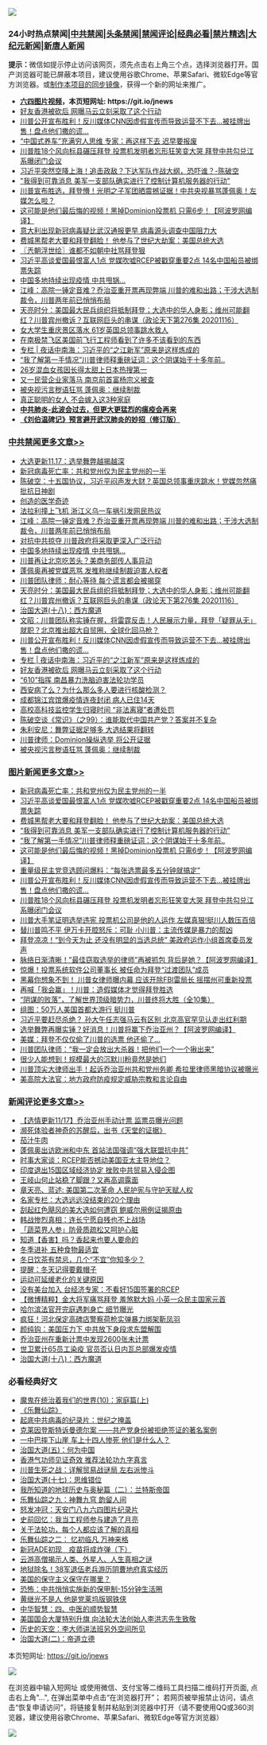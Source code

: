 ![](https://raw.githubusercontent.com/fqnews/bnews/master/64photo/fqnews-qr.jpg)

<div id="tt">
<h3>24小时热点禁闻|<a href="#%E4%B8%AD%E5%85%B1%E7%A6%81%E9%97%BB%E6%9B%B4%E5%A4%9A%E6%96%87%E7%AB%A0">中共禁闻</a>|<a href="#%E5%9B%BE%E7%89%87%E6%96%B0%E9%97%BB%E6%9B%B4%E5%A4%9A%E6%96%87%E7%AB%A0">头条禁闻</a>|<a href="#%E6%96%B0%E9%97%BB%E8%AF%84%E8%AE%BA%E6%9B%B4%E5%A4%9A%E6%96%87%E7%AB%A0">禁闻评论|<a href="#%E5%BF%85%E7%9C%8B%E7%BB%8F%E5%85%B8%E5%A5%BD%E6%96%87">经典必看|<a href="/video.md#%E7%A6%81%E7%89%87%E7%B2%BE%E9%80%89">禁片精选</a>|<a href="https://github.com/fqnews/djy/blob/master/gb/nf1351518.md#1">大纪元新闻</a>|<a href="https://github.com/fqnews/ntdtv/blob/master/gb/prog204.md#1">新唐人新闻</a></h3>
<div><b>提示：</b>微信如提示停止访问该网页，须先点击右上角三个点，选择浏览器打开。国产浏览器可能已屏蔽本项目，建议使用谷歌Chrome、苹果Safari、微软Edge等官方浏览器。或<a href="https://github.com/fqnews/bnews/blob/master/%E5%88%B6%E4%BD%9Cgit%E7%A6%81%E9%97%BB%E9%95%9C%E5%83%8F.md">制作本项目的同步镜像</a>，获得一个新的网址来推广。</div>
<ul>
<li><b><a href="http://d1.bdrive.tk/64.mp4" target="_blank">六四图片视频</a>，本页短网址: https://git.io/jnews</b></li>
<li><a href="/cbnews/20201117/1432168.md">好友香港被砍后 网曝马云立刻采取了这个行动</a></li>
<li><a href="/topimagenews/20201117/1432109.md">川普公开宣布胜利！反川媒体CNN因虚假宣传而导致运营不下去…被挂牌出售！盘点他们撒的谎…</a></li>
<li><a href="/health/20201117/1432195.md">“中国式养车”充满穷人思维 专家：再这样下去 迟早要报废</a></li>
<li><a href="/topimagenews/20201117/1432130.md">川普胜18个风向标县碾压拜登 投票机发明者忘形狂笑变大哭 拜登中共勾兑江系曝闭门会议</a></li>
<li><a href="/taiwannews/20201117/1432088.md">习近平突然空降上海！追击政敌？下达军队作战大纲，恐吓谁？-陈破空</a></li>
<li><a href="/topimagenews/20201117/1432344.md">"我得到可靠消息 美军一支部队确实进行了控制计算机服务器的行动"</a></li>
<li><a href="/bannedvideo/20201117/1432312.md">川普宣布胜选，拜登懵！光明之子军团晒震撼证据！中共央视暴骂蓬佩奥！左媒怎么啦？</a></li>
<li><a href="/topimagenews/20201117/1432313.md">这可能是他们最后悔的视频！黑掉Dominion投票机 只需6步！【阿波罗网编译】</a></li>
<li><a href="/headline/20201117/1432187.md">意大利出现新冠病毒疑比武汉通报更早 病毒源头调查中国阻力大</a></li>
<li><a href="/topimagenews/20201117/1432369.md">费城黑帮老大要和拜登翻脸！ 他参与了世纪大劫案：美国总统大选</a></li>
<li><a href="/ssgc/20201117/1432166.md">〖兲朝浮世绘〗谁都不如朝中社骂拜登狠</a></li>
<li><a href="/topimagenews/20201117/1432446.md">习近平高谈爱国最恨富人1点 党媒吹嘘RCEP被戳穿重要2点 14名中国船员被绑票失踪</a></li>
<li><a href="/cbnews/20201117/1432335.md">中国多地持续出现疫情 中共甩锅…</a></li>
<li><a href="/cbnews/20201117/1432368.md">江峰：高院一锤定音难？乔治亚重开票再现弊端 川普的难和出路；干涉大选制裁令，川普两年前已悄悄布局</a></li>
<li><a href="/cbnews/20201117/1432287.md">天亮时分：美国最大民兵组织将抵制拜登；大选中的华人身影；维州可能翻红？川普宾州撤诉？互联网巨头的串谋（政论天下第276集 20201116）</a></li>
<li><a href="/cnnews/20201117/1432134.md">女大学生重庆景区落水 61岁英国总领事跳水救人</a></li>
<li><a href="/comments/20201117/1432098.md">在南极禁飞区美国前飞行工程师看到了许多不该看到的东西</a></li>
<li><a href="/cbnews/20201117/1432199.md">专栏 | 夜话中南海：习近平的“之江新军”原来是这样炼成的</a></li>
<li><a href="/topimagenews/20201117/1432325.md">“我了解第一手情况”川普律师释重磅证词：这个阴谋始于十多年前..</a></li>
<li><a href="/yule/20201117/1432232.md">26岁混血女孩因长得太甜上日本热搜第一</a></li>
<li><a href="/headline/20201117/1432364.md">又一民营企业家落马 南京前首富杨宗义被查</a></li>
<li><a href="/cbnews/20201117/1432110.md">被央视污言秽语狂骂 蓬佩奥：继续制裁</a></li>
<li><a href="/funmedia/20201117/1432289.md">真正聪明的女人 不会嫁入这3种家庭</a></li>
<li><b><a href="/comments/20200211/1275071.md" target="_blank">中共肺炎-此波会过去，但更大更猛烈的瘟疫会再来</a></b></li>
<li><b><a href="/comments/20200207/1272816.md" target="_blank">《刘伯温碑记》预言避开武汉肺炎的妙招（修订版）</a></b></li>
</ul>
</div>

<div class="catlist">
<h3><a href="/cbnews/" target="_blank">中共禁闻</a><span><a href="/cbnews/" target="_blank" rel="nofollow">更多文章>></a></span></h3>
<ul>
<li><a href="/cbnews/20201117/1432507.md" target="_blank">大选更新11.17：选举舞弊越揭越深</a></li>
<li><a href="/topimagenews/20201117/1432499.md" target="_blank">新冠病毒死亡率：共和党州仅为民主党州的一半</a></li>
<li><a href="/cbnews/20201117/1432471.md" target="_blank">陈破空：十五国协议，习近平闷声发大财？英国总领事重庆跳水！党媒忽然痛批抗日神剧</a></li>
<li><a href="/cbnews/20201117/1432436.md" target="_blank">创造的医学奇迹</a></li>
<li><a href="/cbnews/20201117/1432399.md" target="_blank">法拉利撞上飞机 浙江义乌一车祸引发网民热议</a></li>
<li><a href="/cbnews/20201117/1432368.md" target="_blank">江峰：高院一锤定音难？乔治亚重开票再现弊端 川普的难和出路；干涉大选制裁令，川普两年前已悄悄布局</a></li>
<li><a href="/cbnews/20201117/1432351.md" target="_blank">对抗中共掠夺 川普政府将采取更深入广泛行动</a></li>
<li><a href="/cbnews/20201117/1432335.md" target="_blank">中国多地持续出现疫情 中共甩锅…</a></li>
<li><a href="/cbnews/20201117/1432327.md" target="_blank">川普再让北京吃苦头？美商务部传人事异动</a></li>
<li><a href="/cbnews/20201117/1432298.md" target="_blank">蓬佩奥再被党媒恶骂 发推称继续制裁迫害人权者</a></li>
<li><a href="/cbnews/20201117/1432296.md" target="_blank">川普团队律师：耐心等待 每个谎言都会被揭穿</a></li>
<li><a href="/cbnews/20201117/1432287.md" target="_blank">天亮时分：美国最大民兵组织将抵制拜登；大选中的华人身影；维州可能翻红？川普宾州撤诉？互联网巨头的串谋（政论天下第276集 20201116）</a></li>
<li><a href="/comments/20201117/1424740.md" target="_blank">治国大道(十八)：西方魔道</a></li>
<li><a href="/cbnews/20201117/1432228.md" target="_blank">文昭：川普团队称实锤在握，将雷霆反击！人民展示力量，拜登「疑罪从无」就职？北京推出超大自贸圈，全球化回马枪？</a></li>
<li><a href="/topimagenews/20201117/1432109.md" target="_blank">川普公开宣布胜利！反川媒体CNN因虚假宣传而导致运营不下去…被挂牌出售！盘点他们撒的谎…</a></li>
<li><a href="/cbnews/20201117/1432199.md" target="_blank">专栏 | 夜话中南海：习近平的“之江新军”原来是这样炼成的</a></li>
<li><a href="/cbnews/20201117/1432168.md" target="_blank">好友香港被砍后 网曝马云立刻采取了这个行动</a></li>
<li><a href="/cbnews/20201117/1432167.md" target="_blank">“610”指挥 南昌暴力洗脑迫害法轮功学员</a></li>
<li><a href="/cbnews/20201117/1432160.md" target="_blank">西安病了么？为什么那么多人要进行核酸检测？</a></li>
<li><a href="/cbnews/20201117/1432159.md" target="_blank">成都锦江宾馆爆疫情连夜封闭 病人已住14天</a></li>
<li><a href="/cbnews/20201117/1432158.md" target="_blank">高校高科技监控学生归寝时间 “非法离寝”者遭处罚</a></li>
<li><a href="/cbnews/20201117/1432140.md" target="_blank">陈破空谈《常识》（之99）：谁能取代中国共产党？答案并不复杂</a></li>
<li><a href="/cbnews/20201117/1432138.md" target="_blank">朱利安尼：舞弊证据足够多 大选结果将翻转</a></li>
<li><a href="/cbnews/20201117/1432124.md" target="_blank">川普律师：Dominion操纵选举 将公开证据</a></li>
<li><a href="/cbnews/20201117/1432110.md" target="_blank">被央视污言秽语狂骂 蓬佩奥：继续制裁</a></li>

</ul>
</div>
<div class="catlist">
<h3><a href="/topimagenews/" target="_blank">图片新闻</a><span><a href="/topimagenews/" target="_blank" rel="nofollow">更多文章>></a></span></h3>
<ul>
<li><a href="/topimagenews/20201117/1432499.md" target="_blank">新冠病毒死亡率：共和党州仅为民主党州的一半</a></li>
<li><a href="/topimagenews/20201117/1432446.md" target="_blank">习近平高谈爱国最恨富人1点 党媒吹嘘RCEP被戳穿重要2点 14名中国船员被绑票失踪</a></li>
<li><a href="/topimagenews/20201117/1432369.md" target="_blank">费城黑帮老大要和拜登翻脸！ 他参与了世纪大劫案：美国总统大选</a></li>
<li><a href="/topimagenews/20201117/1432344.md" target="_blank">&#8220;我得到可靠消息 美军一支部队确实进行了控制计算机服务器的行动&#8221;</a></li>
<li><a href="/topimagenews/20201117/1432325.md" target="_blank">“我了解第一手情况”川普律师释重磅证词：这个阴谋始于十多年前..</a></li>
<li><a href="/topimagenews/20201117/1432313.md" target="_blank">这可能是他们最后悔的视频！黑掉Dominion投票机 只需6步！【阿波罗网编译】</a></li>
<li><a href="/topimagenews/20201117/1432263.md" target="_blank">重量级民主党竞选顾问爆料：“每张选票最多五分钟就搞定”</a></li>
<li><a href="/topimagenews/20201117/1432109.md" target="_blank">川普公开宣布胜利！反川媒体CNN因虚假宣传而导致运营不下去…被挂牌出售！盘点他们撒的谎…</a></li>
<li><a href="/topimagenews/20201117/1432130.md" target="_blank">川普胜18个风向标县碾压拜登 投票机发明者忘形狂笑变大哭 拜登中共勾兑江系曝闭门会议</a></li>
<li><a href="/topimagenews/20201117/1432100.md" target="_blank">川普大手笔证明选举违宪 投票机公司是他的人运作 左媒真狠!挺川人数压百倍</a></li>
<li><a href="/topimagenews/20201116/1432047.md" target="_blank">替川普鸣不平 伊万卡开腔怒斥：可耻 小川普：主流传媒是暴力的帮凶</a></li>
<li><a href="/topimagenews/20201116/1431873.md" target="_blank">拜登凉凉！“到今天为止 还没有明显的当选总统” 美政府运作小组首席委员发声</a></li>
<li><a href="/topimagenews/20201116/1431813.md" target="_blank">脉络日渐清晰！&#8221;最佳窃取选举的律师&#8221;再被抓包 背后是她？【阿波罗网编译】</a></li>
<li><a href="/topimagenews/20201116/1431731.md" target="_blank">惊爆！投票系统软件公司董事长 被任命为拜登“过渡团队”成员</a></li>
<li><a href="/topimagenews/20201116/1431625.md" target="_blank">黑幕你想象不到！ 川普女律师曝内幕 应该开除FBI雷局长 摇摆州可重新投票</a></li>
<li><a href="/topimagenews/20201116/1431620.md" target="_blank">再喊「我会赢」！川普：造假媒体才觉得拜登胜选</a></li>
<li><a href="/comments/20201115/1424741.md" target="_blank">“阴谋的败落”，了解世界顶级暗势力，川普终将大胜（全10集）</a></li>
<li><a href="/topimagenews/20201115/1431487.md" target="_blank">组图：50万人美国首都大游行 挺川普</a></li>
<li><a href="/topimagenews/20201115/1431479.md" target="_blank">习近平要赶尽杀绝？ 孙大午任志强马云有区别 北京高官罕见认走出红利期</a></li>
<li><a href="/topimagenews/20201115/1431433.md" target="_blank">选举舞弊再曝实锤？好消息！川普将赢下乔治亚州？【阿波罗网编译】</a></li>
<li><a href="/topimagenews/20201115/1431393.md" target="_blank">美媒：拜登不仅仅偷了川普的选票 他还偷了…</a></li>
<li><a href="/topimagenews/20201115/1431370.md" target="_blank">川普团队律师：“我一定会放出大杀器！把他们一个一个揪出来”</a></li>
<li><a href="/topimagenews/20201115/1431369.md" target="_blank">很少人能想到！规模最大的沉默川粉竟然是她们</a></li>
<li><a href="/topimagenews/20201115/1431326.md" target="_blank">川普顶尖大律师出手！起诉乔治亚州共和党州务卿 希拉里律师黑暗协议被曝光</a></li>
<li><a href="/topimagenews/20201114/1430848.md" target="_blank">美高院大法官：地方政府防疫规定威胁宗教和言论自由</a></li>

</ul>
</div>
<div class="catlist">
<h3><a href="/comments/" target="_blank">新闻评论</a><span><a href="/comments/" target="_blank" rel="nofollow">更多文章>></a></span></h3>
<ul>
<li><a href="/comments/20201117/1432585.md" target="_blank">【选情更新11/17】乔治亚州手动计票 监票员曝光问题</a></li>
<li><a href="/comments/20201117/1432584.md" target="_blank">濒死体验者神奇的苏醒后，出书《天堂的证据》</a></li>
<li><a href="/comments/20201117/1432583.md" target="_blank">茄汁牛肉</a></li>
<li><a href="/comments/20201117/1432506.md" target="_blank">蓬佩奥出访欧洲和中东 首站法国强调“强大联盟抗中共”</a></li>
<li><a href="/comments/20201117/1432505.md" target="_blank">时事大家谈：RCEP能否撼动美国亚太主导地位？</a></li>
<li><a href="/comments/20201117/1432481.md" target="_blank">印度退出15国区域经济协定 挫败中共贸易入侵企图</a></li>
<li><a href="/comments/20201117/1432455.md" target="_blank">王岐山何止站稳了脚跟？又再高调露面</a></li>
<li><a href="/comments/20201117/1432439.md" target="_blank">章天亮、蓝述: 美国第二次革命 人民护宪与守护天赋人权</a></li>
<li><a href="/comments/20201117/1432438.md" target="_blank">名家专栏：大选远远没结束的20个理由</a></li>
<li><a href="/comments/20201117/1432406.md" target="_blank">刮起红色飓风的美大选如何遭窃 鲍威尔用例证揭原由</a></li>
<li><a href="/comments/20201117/1432403.md" target="_blank">韩战惨烈真相：连长宁愿自残也不上战场</a></li>
<li><a href="/comments/20201117/1432393.md" target="_blank">「蔬菜界人参」防骨质疏松又呵护心脏</a></li>
<li><a href="/comments/20201117/1432392.md" target="_blank">知道【香害】吗？香起来也要人要命的</a></li>
<li><a href="/comments/20201117/1432391.md" target="_blank">冬季进补 五种食物最适宜</a></li>
<li><a href="/comments/20201117/1432390.md" target="_blank">冬日饮茶有禁忌，几个“不宜”你知多少？</a></li>
<li><a href="/comments/20201117/1432389.md" target="_blank">提醒：冬天记得要戴帽子</a></li>
<li><a href="/comments/20201117/1432362.md" target="_blank">运动可延缓老化的关键原因</a></li>
<li><a href="/comments/20201117/1432356.md" target="_blank">没有美台加入 台经济专家：不看好15国签署的RCEP</a></li>
<li><a href="/comments/20201117/1432314.md" target="_blank">【微博精粹】金大将军痛骂拜登 羞煞默大妈 小英一众民主国家元首</a></li>
<li><a href="/comments/20201117/1432305.md" target="_blank">哈尔滨法官开完庭遇刺身亡 细节曝光</a></li>
<li><a href="/comments/20201117/1432295.md" target="_blank">疯狂！河北保定高碑店警察荷枪实弹暴力绑架靳凤羽</a></li>
<li><a href="/comments/20201117/1432294.md" target="_blank">颜纯钩：美国压力下 中共放下身段求东盟解围</a></li>
<li><a href="/comments/20201117/1432282.md" target="_blank">乔治亚州在重新计票中发现2600张未计票</a></li>
<li><a href="/comments/20201117/1432281.md" target="_blank">世卫累计65员工染疫 官员否认日内瓦总部爆发疫情</a></li>
<li><a href="/comments/20201117/1424740.md" target="_blank">治国大道(十八)：西方魔道</a></li>

</ul>
</div>

<div class="catlist">
<h3>必看经典好文</h3>
<ul>
<li><a href="/topimagenews/20180529/950153.md" target="_blank">魔鬼在统治着我们的世界(10)：家庭篇(上)</a></li>
<li><a href="/comments/20200527/783191.md" target="_blank">《乐舞仙踪》</a></li>
<li><a href="/comments/20200702/1354076.md" target="_blank">起底中共病毒的纪录片：世纪之掩盖</a></li>
<li><a href="/comments/20201010/1411225.md" target="_blank">克莱因登斯特诉曼德尔案 ——共产党身份被拒绝签证的著名案例</a></li>
<li><a href="/cbnews/20200611/1343057.md" target="_blank">一中巴摔下山崖 车上十四人惨死 他们是什么人？</a></li>
<li><a href="/cbnews/20180311/913065.md" target="_blank">治国大道(五)：何为中国</a></li>
<li><a href="/comments/20200517/1330064.md" target="_blank">香港气功师见证奇效 推荐法轮功九字真言</a></li>
<li><a href="/comments/20200908/1392745.md" target="_blank">川普生死之战：详解贸易战谜局 左右派惨斗</a></li>
<li><a href="/comments/20201110/1428674.md" target="_blank">治国大道(十七)：思维错位</a></li>
<li><a href="/tculture/xiulian/20170614/774347.md" target="_blank">我所知道的地球历史与奥秘篇（二）：兰特斯帝国</a></li>
<li><a href="/tculture/20170718/793528.md" target="_blank">乐舞仙踪之九：神舞九穹 韵留人间</a></li>
<li><a href="/comments/20200604/783200.md" target="_blank">怒发冲冠：天安门八九六四图片纪录片</a></li>
<li><a href="/aomi/history/20141104/323033.md" target="_blank">史前回忆：我当工程师参与建造了月亮</a></li>
<li><a href="/topimagenews/20161125/619230.md" target="_blank">关于法轮功，每个人都应该了解的真相</a></li>
<li><a href="/tculture/20170711/790081.md" target="_blank">乐舞仙踪之二： 忆初临凡 万神来格</a></li>
<li><a href="/headline/20200908/1392940.md" target="_blank">新冠ADE初现　疫苗将成炸弹（下）</a></li>
<li><a href="/comments/20200919/82684.md" target="_blank">云游高僧揭示人类、外星人、人生真相之谜</a></li>
<li><a href="/cbnews/20200531/1337381.md" target="_blank">地狱除名！38军退伍老兵游历阴曹地府真实经历</a></li>
<li><a href="/lifebaike/20200520/1331379.md" target="_blank">美国的保守主义保守在哪里？</a></li>
<li><a href="/baitai/20200711/1359005.md" target="_blank">恐怖：中共悄悄实施新的保甲制-15分钟生活圈</a></li>
<li><a href="/lifebaike/20190522/1131765.md" target="_blank">黄继光不是人 他是党莱坞版钢铁侠</a></li>
<li><a href="/comments/20200605/783247.md" target="_blank">中华智慧：四、中医的顺势智慧</a></li>
<li><a href="/comments/20200516/1329276.md" target="_blank">美国国会大厦特别升旗 向法轮大法创始人李洪志先生致敬</a></li>
<li><a href="/tculture/20121025/73064.md" target="_blank">历史的天空：李大师讲法班另外空间所见</a></li>
<li><a href="/cbnews/20180308/911611.md" target="_blank">治国大道(二)：帝道立德</a></li>

</ul>
</div>

本页短网址: https://git.io/jnews

![](https://raw.githubusercontent.com/fqnews/bnews/master/64photo/fqnews-qr.jpg)

在浏览器中输入短网址 或使用微信、支付宝等二维码工具扫描二维码打开页面, 点击右上角"...", 在弹出菜单中点击“在浏览器打开”； 若网页被举报禁止访问，请点击“恢复申请访问”，将链接复制并粘贴到浏览器中打开（请不要使用QQ或360浏览器，建议使用谷歌Chrome、苹果Safari、微软Edge等官方浏览器）

![](https://raw.githubusercontent.com/fqnews/bnews/master/64photo/wx.jpg)